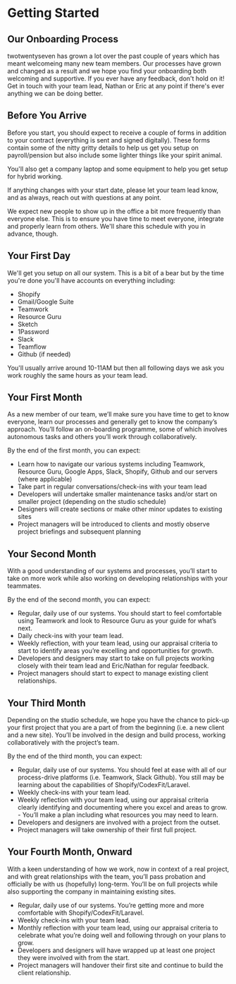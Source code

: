# Getting Started

## Our Onboarding Process

twotwentyseven has grown a lot over the past couple of years which has meant welcomeing many new team members. Our processes have grown and changed as a result and we hope you find your onboarding both welcoming and supportive. If you ever have any feedback, don't hold on it! Get in touch with your team lead, Nathan or Eric at any point if there's ever anything we can be doing better. 

## Before You Arrive

Before you start, you should expect to receive a couple of forms in addition to your contract (everything is sent and signed digitally). These forms contain some of the nitty gritty details to help us get you setup on payroll/pension but also include some lighter things like your spirit animal. 

You'll also get a company laptop and some equipment to help you get setup for hybrid working. 

If anything changes with your start date, please let your team lead know, and as always, reach out with questions at any point. 

We expect new people to show up in the office a bit more frequently than everyone else. This is to ensure you have time to meet everyone, integrate and properly learn from others. We'll share this schedule with you in advance, though. 

## Your First Day

We'll get you setup on all our system. This is a bit of a bear but by the time you're done you'll have accounts on everything including:
- Shopify
- Gmail/Google Suite
- Teamwork
- Resource Guru
- Sketch
- 1Password
- Slack
- Teamflow
- Github (if needed)

You'll usually arrive around 10-11AM but then all following days we ask you work roughly the same hours as your team lead. 

## Your First Month

As a new member of our team, we’ll make sure you have time to get to know everyone, learn our processes and generally get to know the company’s approach. You’ll follow an on-boarding programme, some of which involves autonomous tasks and others you’ll work through collaboratively.  


By the end of the first month, you can expect:

- Learn how to navigate our various systems including Teamwork, Resource Guru, Google Apps, Slack, Shopify, Github and our servers (where applicable)
- Take part in regular conversations/check-ins with your team lead
- Developers will undertake smaller maintenance tasks and/or start on smaller project (depending on the studio schedule)
- Designers will create sections or make other minor updates to existing sites
- Project managers will be introduced to clients and mostly observe project briefings and subsequent planning


## Your Second Month

With a good understanding of our systems and processes, you’ll start to take on more work while also working on developing relationships with your teammates. 

By the end of the second month, you can expect:

- Regular, daily use of our systems. You should start to feel comfortable using Teamwork and look to Resource Guru as your guide for what’s next.
- Daily check-ins with your team lead.
- Weekly reflection, with your team lead, using our appraisal criteria to start to identify areas you’re excelling and opportunities for growth.
- Developers and designers may start to take on full projects working closely with their team lead and Eric/Nathan for regular feedback.
- Project managers should start to expect to manage existing client relationships.


## Your Third Month

Depending on the studio schedule, we hope you have the chance to pick-up your first project that you are a part of from the beginning (i.e. a new client and a new site). You’ll be involved in the design and build process, working collaboratively with the project’s team. 

By the end of the third month, you can expect:

- Regular, daily use of our systems. You should feel at ease with all of our process-drive platforms (i.e. Teamwork, Slack Github). You still may be learning about the capabilities of Shopify/CodexFit/Laravel. 
- Weekly check-ins with your team lead. 
- Weekly reflection with your team lead, using our appraisal criteria clearly identifying and documenting where you excel and areas to grow. - You’ll make a plan including what resources you may need to learn. 
- Developers and designers are involved with a project from the outset. 
- Project managers will take ownership of their first full project. 

## Your Fourth Month, Onward

With a keen understanding of how we work, now in context of a real project, and with great relationships with the team, you’ll pass probation and officially be with us (hopefully) long-term. You’ll be on full projects while also supporting the company in maintaining existing sites. 

- Regular, daily use of our systems. You’re getting more and more comfortable with Shopify/CodexFit/Laravel. 
- Weekly check-ins with your team lead. 
- Monthly reflection with your team lead, using our appraisal criteria to celebrate what you’re doing well and following through on your plans to grow. 
- Developers and designers will have wrapped up at least one project they were involved with from the start. 
- Project managers will handover their first site and continue to build the client relationship.


